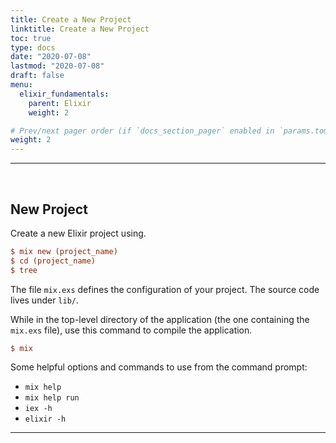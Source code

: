 ```yaml
---
title: Create a New Project
linktitle: Create a New Project
toc: true
type: docs
date: "2020-07-08"
lastmod: "2020-07-08"
draft: false
menu:
  elixir_fundamentals:
    parent: Elixir
    weight: 2

# Prev/next pager order (if `docs_section_pager` enabled in `params.toml`)
weight: 2
---
```

---
<br>

## New Project
Create a new Elixir project using.

```ini
$ mix new (project_name)
$ cd (project_name)
$ tree
```

The file `mix.exs` defines the configuration of your project. The source code lives under `lib/`.

While in the top-level directory of the application (the one containing the `mix.exs` file), use this command to compile the application.

```ini
$ mix
```

Some helpful options and commands to use from the command prompt:

* `mix help`
* `mix help run`
* `iex -h`
* `elixir -h`

---
